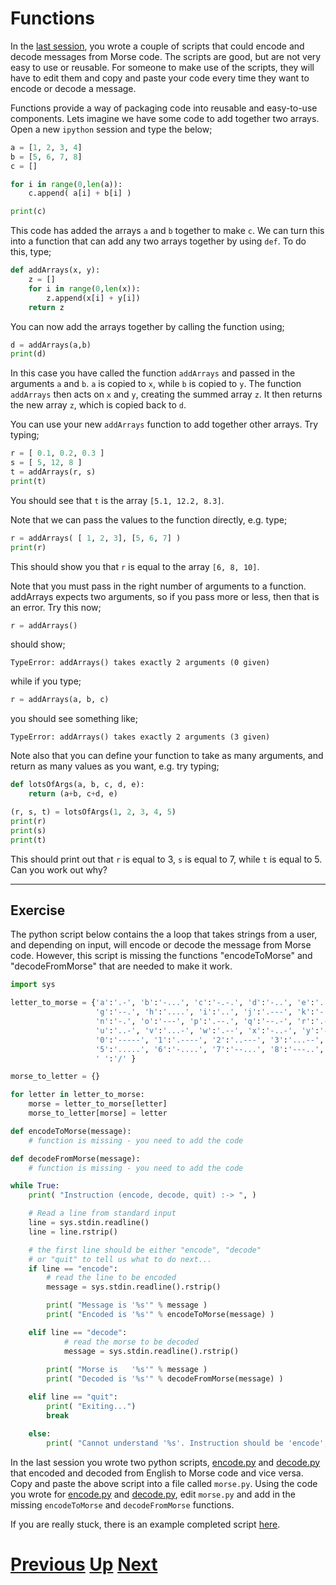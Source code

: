 
# Functions

In the [last session](1_lists_and_dictionaries.md), you wrote a couple of scripts that could encode and decode messages from Morse code. The scripts are good, but are not very easy to use or reusable. For someone to make use of the scripts, they will have to edit them and copy and paste your code every time they want to encode or decode a message.

Functions provide a way of packaging code into reusable and easy-to-use components. Lets imagine we have some code to add together two arrays. Open a new `ipython` session and type the below;

```python
a = [1, 2, 3, 4]
b = [5, 6, 7, 8]
c = []

for i in range(0,len(a)):
    c.append( a[i] + b[i] )

print(c)
```

This code has added the arrays `a` and `b` together to make `c`. We can turn this into a function that can add any two arrays together by using `def`. To do this, type;

```python
def addArrays(x, y):
    z = []
    for i in range(0,len(x)):
        z.append(x[i] + y[i])
    return z
```

You can now add the arrays together by calling the function using;

```python
d = addArrays(a,b)
print(d)
```

In this case you have called the function `addArrays` and passed in the arguments `a` and `b`. `a` is copied to `x`, while `b` is copied to `y`. The function `addArrays` then acts on `x` and `y`, creating the summed array `z`. It then returns the new array `z`, which is copied back to `d`.

You can use your new `addArrays` function to add together other arrays. Try typing;

```python
r = [ 0.1, 0.2, 0.3 ]
s = [ 5, 12, 8 ]
t = addArrays(r, s)
print(t)
```

You should see that `t` is the array `[5.1, 12.2, 8.3]`.

Note that we can pass the values to the function directly, e.g. type;

```python
r = addArrays( [ 1, 2, 3], [5, 6, 7] )
print(r)
```

This should show you that `r` is equal to the array `[6, 8, 10]`.

Note that you must pass in the right number of arguments to a function. addArrays expects two arguments, so if you pass more or less, then that is an error. Try this now;

```python
r = addArrays()
```

should show;

```
TypeError: addArrays() takes exactly 2 arguments (0 given)
```

while if you type;

```python
r = addArrays(a, b, c)
```

you should see something like;

```
TypeError: addArrays() takes exactly 2 arguments (3 given)
```

Note also that you can define your function to take as many arguments, and return as many values as you want, e.g. try typing;

```python
def lotsOfArgs(a, b, c, d, e):
    return (a+b, c+d, e)

(r, s, t) = lotsOfArgs(1, 2, 3, 4, 5)
print(r)
print(s)
print(t)
```

This should print out that `r` is equal to 3, `s` is equal to 7, while `t` is equal to 5. Can you work out why?

***

## Exercise

The python script below contains the a loop that takes strings from a user, and depending on input, will encode or decode the message from Morse code. However, this script is missing the functions "encodeToMorse" and "decodeFromMorse" that are needed to make it work. 

```python
import sys

letter_to_morse = {'a':'.-', 'b':'-...', 'c':'-.-.', 'd':'-..', 'e':'.', 'f':'..-.', 
                   'g':'--.', 'h':'....', 'i':'..', 'j':'.---', 'k':'-.-', 'l':'.-..', 'm':'--', 
                   'n':'-.', 'o':'---', 'p':'.--.', 'q':'--.-', 'r':'.-.', 's':'...', 't':'-',
                   'u':'..-', 'v':'...-', 'w':'.--', 'x':'-..-', 'y':'-.--', 'z':'--..',
                   '0':'-----', '1':'.----', '2':'..---', '3':'...--', '4':'....-',
                   '5':'.....', '6':'-....', '7':'--...', '8':'---..', '9':'----.',
                   ' ':'/' }

morse_to_letter = {}

for letter in letter_to_morse:
    morse = letter_to_morse[letter]
    morse_to_letter[morse] = letter

def encodeToMorse(message):
    # function is missing - you need to add the code

def decodeFromMorse(message):
    # function is missing - you need to add the code

while True:
    print( "Instruction (encode, decode, quit) :-> ", )

    # Read a line from standard input
    line = sys.stdin.readline()
    line = line.rstrip()

    # the first line should be either "encode", "decode"
    # or "quit" to tell us what to do next...
    if line == "encode":
        # read the line to be encoded
        message = sys.stdin.readline().rstrip()

        print( "Message is '%s'" % message )
        print( "Encoded is '%s'" % encodeToMorse(message) )

    elif line == "decode":
            # read the morse to be decoded
            message = sys.stdin.readline().rstrip()   
    
        print( "Morse is   '%s'" % message )
        print( "Decoded is '%s'" % decodeFromMorse(message) )

    elif line == "quit":
        print( "Exiting...")
        break

    else:
        print( "Cannot understand '%s'. Instruction should be 'encode', 'decode' or 'quit'." % line )
```

In the last session you wrote two python scripts, [encode.py](1a_encode.md) and [decode.py](1b_decode.md) that encoded and decoded from English to Morse code and vice versa. Copy and paste the above script into a file called `morse.py`. Using the code you wrote for [encode.py](1a_encode.md) and [decode.py](1b_decode.md), edit `morse.py` and add in the missing `encodeToMorse` and `decodeFromMorse` functions.

If you are really stuck, there is an example completed script [here](2a_morse.md).

# [Previous](dictionaries.md) [Up](README.md) [Next](modules.md) 

